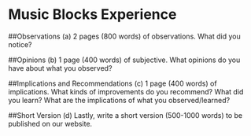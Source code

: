 # Music Blocks Experience

##Observations
 (a) 2 pages (800 words) of observations. What did you notice?

##Opinions
(b) 1 page (400 words) of subjective. What opinions do you have about what you observed? 

##Implications and Recommendations
(c) 1 page (400 words) of implications. What kinds of improvements do you recommend? What did you learn? What are the implications of what you observed/learned? 

##Short Version
(d) Lastly, write a short version (500-1000 words) to be published on our website.